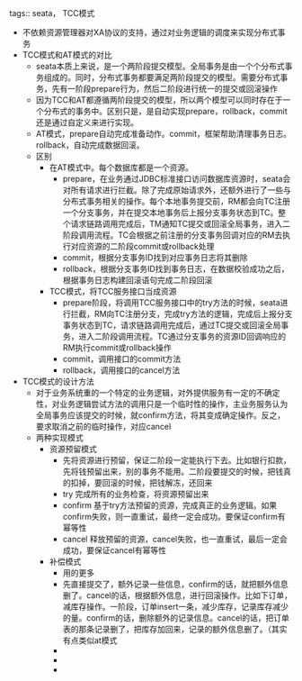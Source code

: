 tags:: seata， TCC模式

- 不依赖资源管理器对XA协议的支持，通过对业务逻辑的调度来实现分布式事务
- TCC模式和AT模式的对比
	- seata本质上来说，是一个两阶段提交模型。全局事务是由一个个分布式事务组成的。同时，分布式事务都要满足两阶段提交的模型。需要分布式事务，先有一阶段prepare行为，然后二阶段进行统一的提交或回滚操作
	- 因为TCC和AT都遵循两阶段提交的模型，所以两个模型可以同时存在于一个分布式的事务中。区别只是，是自动实现prepare，rollback，commit还是通过自定义来进行实现。
	- AT模式，prepare自动完成准备动作。commit，框架帮助清理事务日志。rollback，自动完成数据回滚。
	- 区别
		- 在AT模式中。每个数据库都是一个资源。
			- prepare，在业务通过JDBC标准接口访问数据库资源时，seata会对所有请求进行拦截。除了完成原始请求外，还额外进行了一些与分布式事务相关的操作。每个本地事务提交前，RM都会向TC注册一个分支事务，并在提交本地事务后上报分支事务状态到TC。整个请求链路调用完成后，TM通知TC提交或回滚全局事务，进入二阶段调用流程。TC会根据之前注册的分支事务回调对应的RM去执行对应资源的二阶段commit或rollback处理
			- commit，根据分支事务ID找到对应事务日志将其删除
			- rollback，根据分支事务ID找到事务日志，在数据校验成功之后，根据事务日志构建回滚语句完成二阶段回滚
		- TCC模式，将TCC服务接口当成资源
			- prepare阶段，将调用TCC服务接口中的try方法的时候，seata进行拦截，RM向TC注册分支，完成try方法的逻辑，完成后上报分支事务状态到TC，请求链路调用完成后，通过TC提交或回滚全局事务，进入二阶段调用流程。TC通过分支事务的资源ID回调响应的RM执行commit或rollback操作
			- commit，调用接口的commit方法
			- rollback，调用接口的cancel方法
- TCC模式的设计方法
	- 对于业务系统重的一个特定的业务逻辑，对外提供服务有一定的不确定性，对业务逻辑尝试方法的调用只是一个临时性的操作，主业务服务认为全局事务应该提交的时候，就confirm方法，将其变成确定操作。反之，要求取消之前的临时操作，对应cancel
	- 两种实现模式
		- 资源预留模式
			- 先将资源进行预留，保证二阶段一定能执行下去。比如银行扣款，先将钱预留出来，别的事务不能用。二阶段要提交的时候，把钱真的扣掉，要回滚的时候，把钱解冻，还回来
			- try 完成所有的业务检查，将资源预留出来
			- confirm 基于try方法预留的资源，完成真正的业务逻辑。如果confirm失败，则一直重试，最终一定会成功。要保证confirm有幂等性
			- cancel 释放预留的资源，cancel失败，也一直重试，最后一定会成功，要保证cancel有幂等性
		- 补偿模式
			- 用的更多
			- 先直接提交了，额外记录一些信息，confirm的话，就把额外信息删了。cancel的话，根据额外信息，进行回滚操作。比如下订单，减库存操作。一阶段，订单insert一条，减少库存，记录库存减少的量。confirm的话，删除额外的记录信息。cancel的话，把订单表的那条记录删了，把库存加回来，记录的额外信息删了。（其实有点类似at模式
			-
			-
			-